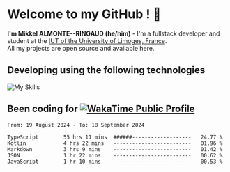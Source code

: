 # Welcome to my GitHub ! 🌃

**I'm Mikkel ALMONTE--RINGAUD (he/him)** - I'm a fullstack developer and student at the [IUT of the University of Limoges, France](https://iut.unilim.fr). \
All my projects are open source and available here.

## Developing using the following technologies

![My Skills](https://skillicons.dev/icons?i=dart,solidjs,pnpm,nodejs,ts,js,vercel,netlify,html,css,rust,astro,git,vue,md,electron,figma,github,bash,bun,cloudflare,py,tailwind,nginx,npm,tauri,vite,zig,yarn,windicss&theme=dark)

## Been coding for [![WakaTime Public Profile](https://wakatime.com/badge/user/0839e595-e07a-435c-8d59-ed95f2a3d6dd.svg?style=flat-square)](https://wakatime.com/@0839e595-e07a-435c-8d59-ed95f2a3d6dd)

<!--START_SECTION:waka-->

```plain
From: 19 August 2024 - To: 18 September 2024

TypeScript        55 hrs 11 mins  ######-------------------   24.77 %
Kotlin            4 hrs 22 mins   -------------------------   01.96 %
Markdown          3 hrs 9 mins    -------------------------   01.42 %
JSON              1 hr 22 mins    -------------------------   00.62 %
JavaScript        1 hr 10 mins    -------------------------   00.53 %
```

<!--END_SECTION:waka-->
